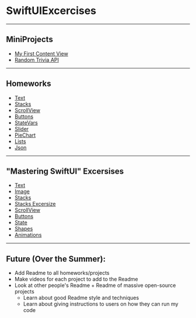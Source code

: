 # SwiftUIExcercises
---
## MiniProjects
* [My First Content View](https://github.com/thespcrewroy/SwiftUIProjects/tree/main/Projects/MyFirstContentView)
* [Random Trivia API](https://github.com/thespcrewroy/SwiftUIProjects/tree/main/Projects/RandomTriviaAPI)
---
## Homeworks
* [Text](https://github.com/thespcrewroy/SwiftUIExercises/tree/main/Homework/hw01-text)
* [Stacks](https://github.com/thespcrewroy/SwiftUIExercises/tree/main/Homework/hw02-stacks)
* [ScrollView](https://github.com/thespcrewroy/SwiftUIExercises/tree/main/Homework/hw03-scrollview)
* [Buttons](https://github.com/thespcrewroy/SwiftUIExercises/tree/main/Homework/hw04-buttons)
* [StateVars](https://github.com/thespcrewroy/SwiftUIExercises/tree/main/Homework/hw05-statevars)
* [Slider](https://github.com/thespcrewroy/SwiftUIExercises/tree/main/Homework/hw06-slider)
* [PieChart](https://github.com/thespcrewroy/SwiftUIExercises/tree/main/Homework/hw07-piechart)
* [Lists](https://github.com/thespcrewroy/SwiftUIExercises/tree/main/Homework/hw08-lists)
* [Json](https://github.com/thespcrewroy/SwiftUIExercises/tree/main/Homework/hw09-json)
---
## "Mastering SwiftUI" Excersises
* [Text](https://github.com/thespcrewroy/SwiftUIExercises/tree/main/Practice/SwiftUIText)
* [Image](https://github.com/thespcrewroy/SwiftUIExercises/tree/main/Practice/SwiftUIImage)
* [Stacks](https://github.com/thespcrewroy/SwiftUIExercises/tree/main/Practice/SwiftUIStacks)
* [Stacks Excersize](https://github.com/thespcrewroy/SwiftUIExercises/tree/main/Practice/SwiftUIStacksExercise)
* [ScrollView](https://github.com/thespcrewroy/SwiftUIExercises/tree/main/Practice/SwiftUIScrollView)
* [Buttons](https://github.com/thespcrewroy/SwiftUIExercises/tree/main/Practice/SwiftUIButton)
* [State](https://github.com/thespcrewroy/SwiftUIExercises/tree/main/Practice/SwiftUIState)
* [Shapes](https://github.com/thespcrewroy/SwiftUIExercises/tree/main/Practice/SwiftUIShapes)
* [Animations](https://github.com/thespcrewroy/SwiftUIExercises/tree/main/Practice/SwiftUIAnimations)
---
## Future (Over the Summer):
* Add Readme to all homeworks/projects
* Make videos for each project to add to the Readme
* Look at other people's Readme + Readme of massive open-source projects
    * Learn about good Readme style and techniques
    * Learn about giving instructions to users on how they can run my code

